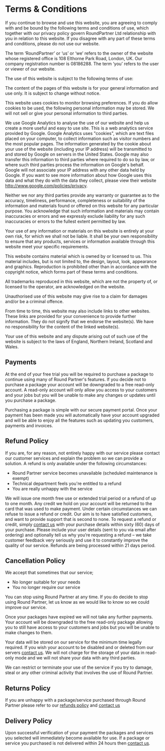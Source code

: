 # Terms & Conditions
If you continue to browse and use this website, you are agreeing to comply with and be bound by the following terms and conditions of use, which together with our privacy policy govern RoundPartner Ltd relationship with you in relation to this website.
If you disagree with any part of these terms and conditions, please do not use our website.

The term ‘RoundPartner’ or ‘us’ or ‘we’ refers to the owner of the website whose registered office is 108 Elthorne Park Road, London, UK. Our company registration number is 08186288. The term ‘you’ refers to the user or viewer of our website.

The use of this website is subject to the following terms of use:

The content of the pages of this website is for your general information and use only.
It is subject to change without notice.

This website uses cookies to monitor browsing preferences.
If you do allow cookies to be used, the following personal information may be stored.
We will not sell or give your personal information to third parties.

We use Google Analytics to analyse the use of our website and help us create a more useful and easy to use site.
This is a web analytics service provided by Google.
Google Analytics uses "cookies", which are text files placed on your computer, to collect information such as visitor numbers and the most popular pages.
The information generated by the cookie about your use of the website (including your IP address) will be transmitted to and stored by Google on servers in the United States.
Google may also transfer this information to third parties where required to do so by law, or where such third parties process the information on Google's behalf.
Google will not associate your IP address with any other data held by Google.
If you want to see more information about how Google uses this data and what they do with the data they collect, please view their website <a rel="nofollow" href="http://www.google.com/policies/privacy/" target="_blank" rel="noopener">http://www.google.com/policies/privacy</a>.

Neither we nor any third parties provide any warranty or guarantee as to the accuracy, timeliness, performance, completeness or suitability of the information and materials found or offered on this website for any particular purpose.
You acknowledge that such information and materials may contain inaccuracies or errors and we expressly exclude liability for any such inaccuracies or errors to the fullest extent permitted by law.

Your use of any information or materials on this website is entirely at your own risk, for which we shall not be liable. It shall be your own responsibility to ensure that any products, services or information available through this website meet your specific requirements.

This website contains material which is owned by or licensed to us. This material includes, but is not limited to, the design, layout, look, appearance and graphics. Reproduction is prohibited other than in accordance with the copyright notice, which forms part of these terms and conditions.

All trademarks reproduced in this website, which are not the property of, or licensed to the operator, are acknowledged on the website.

Unauthorised use of this website may give rise to a claim for damages and/or be a criminal offence.

From time to time, this website may also include links to other websites. These links are provided for your convenience to provide further information. They do not signify that we endorse the website(s). We have no responsibility for the content of the linked website(s).

Your use of this website and any dispute arising out of such use of the website is subject to the laws of England, Northern Ireland, Scotland and Wales.
## Payments
At the end of your free trial you will be required to purchase a package to continue using many of Round Partner's features. If you decide not to purchase a package your account will be downgraded to a free read-only account.
A read-only account will only allow you access to your customers and your jobs but you will be unable to make any changes or updates until you purchase a package.

Purchasing a package is simple with our secure payment portal. Once your payment has been made you will automatically have your account upgraded and will be able to enjoy all the features such as updating you customers, payments and invoices.
<!-- /Payments -->
## Refund Policy
If you are, for any reason, not entirely happy with our service please contact our customer services and explain the problem so we can provide a solution.
A refund is only available under the following circumstances:

- Round Partner service becomes unavailable (scheduled maintenance is exempt)
- Technical department feels you're entitled to a refund
- You are really unhappy with the service

We will issue one month free use or extended trial period or a refund of up to one month.
Any credit we hold on your account will be returned to the card that was used to make payment.
Under certain circumstances we can refuse to issue a refund or credit.
Our aim is to have satisfied customers, and want to provide support that is second to none.
To request a refund or credit, simply <a href="/contact-us">contact us</a> with your purchase details within sixty (60) days of your purchase.
Please include your user details (sent to you via email after ordering) and optionally tell us why you’re requesting a refund – we take customer feedback very seriously and use it to constantly improve the quality of our service.
Refunds are being processed within 21 days period.
<!-- /Refund Policy -->
## Cancellation Policy
We accept that sometimes that our service;

- No longer suitable for your needs
- You no longer require our service

You can stop using Round Partner at any time.
If you do decide to stop using Round Partner, let us know as we would like to know so we could improve our service.

Once your packages have expired we will not take any further payments.
Your account will be downgraded to the free read-only package allowing you to still have access to your customers and jobs but you will be unable to make changes to them.

Your data will be stored on our service for the minimum time legally required. If you wish your account to be disabled and or deleted from our servers <a href="/contact-us">contact us</a>.
We will not charge for the storage of your data in read-only mode and we will not share your data with any third parties.

We can restrict or terminate your use of the service if you try to damage, steal or any other criminal activity that involves the use of Round Partner.
<!-- /Cancellation Policy -->
## Returns Policy
If you are unhappy with a package/service purchased through Round Partner please refer to our <a href="#refunds" title="Refund Policy">refunds policy</a> and <a href="/contact-us">contact us</a>
<!-- /Returns Policy -->
## Delivery Policy
Upon successful verification of your payment the packages and services you selected will immediately become available for use.
If a package or service you purchased is not delivered within 24 hours then <a href="/contact-us">contact us</a>.
<!-- /Delivery Policy -->
